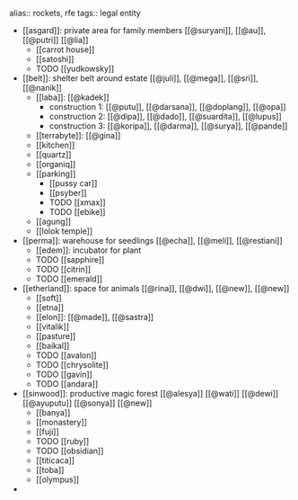 alias:: rockets, rfe
tags:: legal entity

- [[asgard]]: private area for family members [[@suryani]], [[@au]], [[@putri]] [[@lia]]
	- [[carrot house]]
	- [[satoshi]]
	- TODO [[yudkowsky]]
- [[belt]]: shelter belt around estate [[@juli]], [[@mega]], [[@sri]], [[@nanik]]
	- [[laba]]: [[@kadek]]
		- construction 1: [[@putu]], [[@darsana]], [[@doplang]], [[@opa]]
		- construction 2: [[@dipa]], [[@dado]], [[@suardita]], [[@lupus]]
		- construction 3: [[@koripa]], [[@darma]], [[@surya]], [[@pande]]
	- [[terrabyte]]: [[@gina]]
	- [[kitchen]]
	- [[quartz]]
	- [[organiq]]
	- [[parking]]
		- [[pussy car]]
		- [[psyber]]
		- TODO [[xmax]]
		- TODO [[ebike]]
	- [[agung]]
	- [[lolok temple]]
- [[perma]]: warehouse for seedlings [[@echa]], [[@meli]], [[@restiani]]
	- [[edem]]: incubator for plant
	- TODO [[sapphire]]
	- TODO [[citrin]]
	- TODO [[emerald]]
- [[etherland]]: space for animals [[@rina]], [[@dwi]], [[@new]], [[@new]]
	- [[soft]]
	- [[etna]]
	- [[elon]]: [[@made]], [[@sastra]]
	- [[vitalik]]
	- [[pasture]]
	- [[baikal]]
	- TODO [[avalon]]
	- TODO [[chrysolite]]
	- TODO [[gavin]]
	- TODO [[andara]]
- [[sinwood]]: productive magic forest [[@alesya]] [[@wati]] [[@dewi]] [[@ayuputu]] [[@sonya]] [[@new]]
	- [[banya]]
	- [[monastery]]
	- [[fuji]]
	- TODO [[ruby]]
	- TODO [[obsidian]]
	- [[titicaca]]
	- [[toba]]
	- [[olympus]]
-